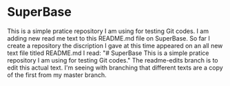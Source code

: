 # SuperBase
This is a simple pratice repository I am using for testing Git codes.
I am adding new read me text to this README.md file on SuperBase.
So far I create a repository the discription I gave at this time appeared on an all new text file titled README.md
I read: "# SuperBase
This is a simple pratice repository I am using for testing Git codes."
The readme-edits branch is to edit this actual text.
I'm seeing with branching that different texts are a copy of the first from my master branch.
